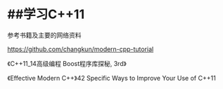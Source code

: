 ##学习C++11
==

参考书籍及主要的网络资料

https://github.com/changkun/modern-cpp-tutorial

《C++11_14高级编程 Boost程序库探秘, 3rd》

《Effective
Modern C++》42 Specific Ways to Improve Your Use of C++11

